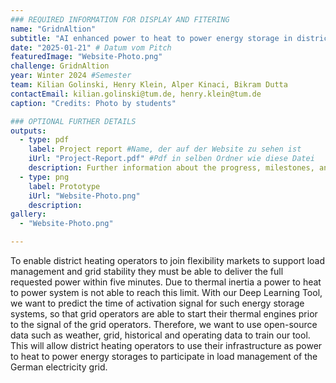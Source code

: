 ```yaml
---
### REQUIRED INFORMATION FOR DISPLAY AND FITERING
name: "GridnAltion"
subtitle: "AI enhanced power to heat to power energy storage in district heating grids."
date: "2025-01-21" # Datum vom Pitch
featuredImage: "Website-Photo.png"
challenge: GridnAltion
year: Winter 2024 #Semester
team: Kilian Golinski, Henry Klein, Alper Kinaci, Bikram Dutta
contactEmail: kilian.golinski@tum.de, henry.klein@tum.de
caption: "Credits: Photo by students"

### OPTIONAL FURTHER DETAILS
outputs:
  - type: pdf
    label: Project report #Name, der auf der Website zu sehen ist
    iUrl: "Project-Report.pdf" #Pdf in selben Ordner wie diese Datei
    description: Further information about the progress, milestones, and roadblocks.
  - type: png
    label: Prototype
    iUrl: "Website-Photo.png"
    description:
gallery:
  - "Website-Photo.png"

---
```


To enable district heating operators to join flexibility markets to support load management and grid stability they must be able to deliver the full requested power within five minutes. Due to thermal inertia a power to heat to power system is not able to reach this limit. With our Deep Learning Tool, we want to predict the time of activation signal for such energy storage systems, so that grid operators are able to start their thermal engines prior to the signal of the grid operators. Therefore, we want to use open-source data such as weather, grid, historical and operating data to train our tool. This will allow district heating operators to use their infrastructure as power to heat to power energy storages to participate in load management of the German electricity grid.

